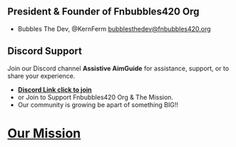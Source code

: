 ## President & Founder of Fnbubbles420 Org
- Bubbles The Dev, @KernFerm
[bubblesthedev@fnbubbles420.org](bubblesthedev@fnbubbles420.org)

## Discord Support
Join our Discord channel **Assistive AimGuide** for assistance, support, or to share your experience.  

- **[Discord Link click to join](https://discord.gg/eCGpWUf5aR)**
- or Join to Support Fnbubbles420 Org & The Mission.
- Our community is growing be apart of something BIG!!

# [Our Mission](https://www.fnbubbles420.org/ourmission)
